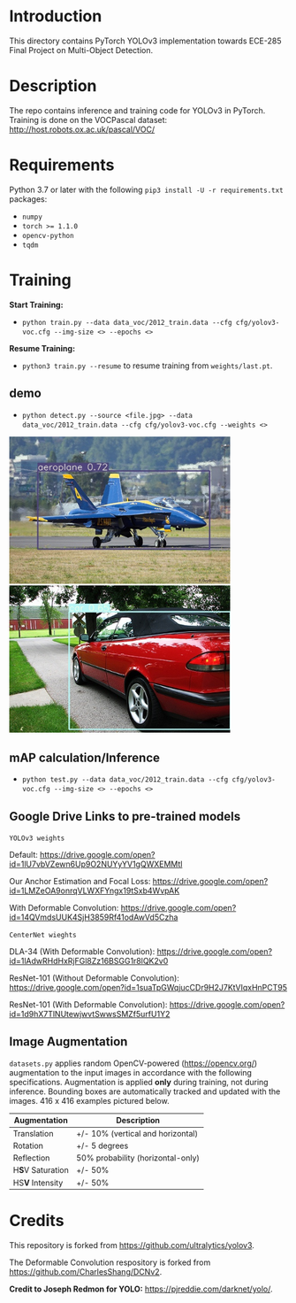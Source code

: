 # Introduction

This directory contains PyTorch YOLOv3 implementation towards ECE-285 Final Project on Multi-Object Detection. 

# Description
The repo contains inference and training code for YOLOv3 in PyTorch. Training is done on the VOCPascal dataset: http://host.robots.ox.ac.uk/pascal/VOC/

# Requirements
Python 3.7 or later with the following `pip3 install -U -r requirements.txt` packages:

- `numpy`
- `torch >= 1.1.0`
- `opencv-python`
- `tqdm`


# Training

**Start Training:** 
- `python train.py --data data_voc/2012_train.data --cfg cfg/yolov3-voc.cfg --img-size <> --epochs <>`

**Resume Training:**
- `python3 train.py --resume` to resume training from `weights/last.pt`.


## demo
- `python detect.py --source <file.jpg> --data data_voc/2012_train.data --cfg cfg/yolov3-voc.cfg --weights <>`

<img src= "aeroplane.jpg" width=400>    <img src= "car.jpg" width=400>

## mAP calculation/Inference
- `python test.py --data data_voc/2012_train.data --cfg cfg/yolov3-voc.cfg --img-size <> --epochs <>` 

## Google Drive Links to pre-trained models
`YOLOv3 weights`

Default: https://drive.google.com/open?id=1lU7vbVZewn6Up9O2NUYyYV1gQWXEMMtl

Our Anchor Estimation and Focal Loss: https://drive.google.com/open?id=1LMZeOA9onrqVLWXFYngx19tSxb4WvpAK

With Deformable Convolution: https://drive.google.com/open?id=14QVmdsUUK4SjH3859Rf41odAwVd5Czha

`CenterNet wieghts`

DLA-34 (With Deformable Convolution): https://drive.google.com/open?id=1lAdwRHdHxRjFGl8Zz16BSGG1r8lQK2v0

ResNet-101 (Without Deformable Convolution): https://drive.google.com/open?id=1suaTpGWqjucCDr9H2J7KtVIqxHnPCT95

ResNet-101 (With Deformable Convolution): https://drive.google.com/open?id=1d9hX7TlNUtewjwvtSwwsSMZf5urfU1Y2



## Image Augmentation

`datasets.py` applies random OpenCV-powered (https://opencv.org/) augmentation to the input images in accordance with the following specifications. Augmentation is applied **only** during training, not during inference. Bounding boxes are automatically tracked and updated with the images. 416 x 416 examples pictured below.

Augmentation | Description
--- | ---
Translation | +/- 10% (vertical and horizontal)
Rotation | +/- 5 degrees
Reflection | 50% probability (horizontal-only)
H**S**V Saturation | +/- 50%
HS**V** Intensity | +/- 50%


# Credits
This repository is forked from https://github.com/ultralytics/yolov3.

The Deformable Convolution respository is forked from https://github.com/CharlesShang/DCNv2.

**Credit to Joseph Redmon for YOLO:** https://pjreddie.com/darknet/yolo/.




